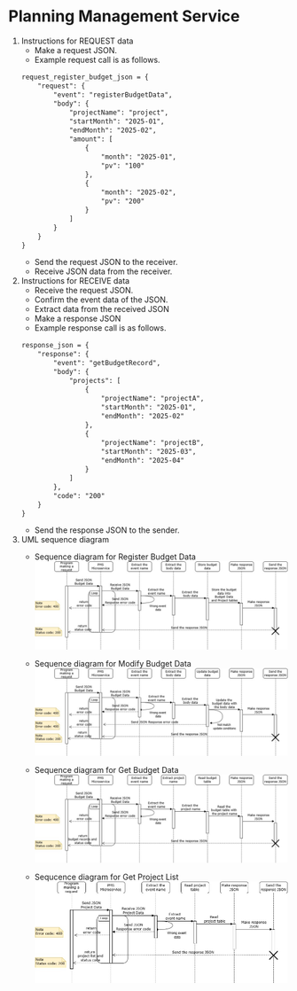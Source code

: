 # Planning Management Service

1. Instructions for REQUEST data
    - Make a request JSON.
    - Example request call is as follows.
    ```
    request_register_budget_json = {
        "request": {
            "event": "registerBudgetData",
            "body": {
                "projectName": "project",
                "startMonth": "2025-01",
                "endMonth": "2025-02",
                "amount": [
                    {
                        "month": "2025-01",
                        "pv": "100"
                    },
                    {
                        "month": "2025-02",
                        "pv": "200"
                    }
                ]
            }
        }
    }
    ```
    - Send the request JSON to the receiver.
    - Receive JSON data from the receiver.  
1. Instructions for RECEIVE data
    - Receive the request JSON.
    - Confirm the event data of the JSON.
    - Extract data from the received JSON
    - Make a response JSON
    - Example response call is as follows.
    ```
    response_json = {
        "response": {
            "event": "getBudgetRecord",
            "body": {
                "projects": [
                    {
                        "projectName": "projectA",
                        "startMonth": "2025-01",
                        "endMonth": "2025-02"
                    },
                    {
                        "projectName": "projectB",
                        "startMonth": "2025-03",
                        "endMonth": "2025-04"
                    }                 
                ]
            },
            "code": "200"
        }
    }
    ```
    - Send the response JSON to the sender.
1. UML sequence diagram
    - Sequence diagram for Register Budget Data
    ![Resiger Budget Data](./img/UML_RegisterBudgetData.jpg "Register Budget Data")  

    - Sequence diagram for Modify Budget Data
    ![Modify Budget Data](./img/UML_ModifyBudgetData.jpg "Modify Budget Data")  

    - Sequence diagram for Get Budget Data
    ![Get Budget Data](./img/UML_GetBudgetData.jpg "Get Budget Data")  

    - Sequcence diagram for Get Project List
    ![Get Project List](./img/UML_GetProjectList.jpg "Get Project List")  